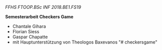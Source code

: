 *FFHS FTOOP.BSc INF 2018.BE1.FS19*

**Semesterarbeit Checkers Game**

* Chantale Gihara
* Florian Siess
* Gaspar Chapatte
* mit Hauptunterstützung von Theologos Baxevanos
"# checkersgame" 

